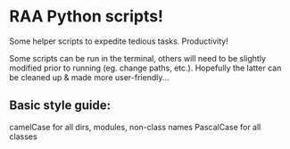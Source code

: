 # RAA Python scripts!
Some helper scripts to expedite tedious tasks. Productivity!

Some scripts can be run in the terminal, others will need to be slightly modified prior to running (eg. change paths, etc.).
Hopefully the latter can be cleaned up & made more user-friendly...

## Basic style guide:
camelCase for all dirs, modules, non-class names
PascalCase for all classes
